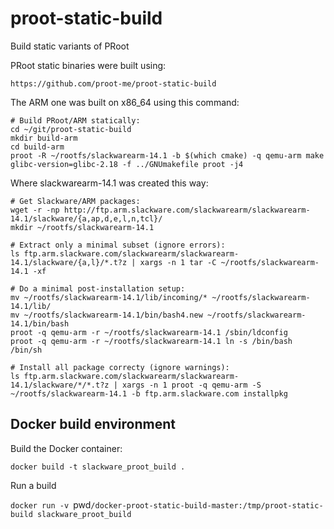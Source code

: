 # proot-static-build
Build static variants of PRoot

PRoot static binaries were built using: 

    https://github.com/proot-me/proot-static-build 

The ARM one was built on x86_64 using this command: 
   
    # Build PRoot/ARM statically: 
    cd ~/git/proot-static-build 
    mkdir build-arm 
    cd build-arm 
    proot -R ~/rootfs/slackwarearm-14.1 -b $(which cmake) -q qemu-arm make glibc-version=glibc-2.18 -f ../GNUmakefile proot -j4 

Where slackwarearm-14.1 was created this way:

    # Get Slackware/ARM packages: 
    wget -r -np http://ftp.arm.slackware.com/slackwarearm/slackwarearm-14.1/slackware/{a,ap,d,e,l,n,tcl}/ 
    mkdir ~/rootfs/slackwarearm-14.1 
    
    # Extract only a minimal subset (ignore errors): 
    ls ftp.arm.slackware.com/slackwarearm/slackwarearm-14.1/slackware/{a,l}/*.t?z | xargs -n 1 tar -C ~/rootfs/slackwarearm-14.1 -xf 

    # Do a minimal post-installation setup: 
    mv ~/rootfs/slackwarearm-14.1/lib/incoming/* ~/rootfs/slackwarearm-14.1/lib/ 
    mv ~/rootfs/slackwarearm-14.1/bin/bash4.new ~/rootfs/slackwarearm-14.1/bin/bash 
    proot -q qemu-arm -r ~/rootfs/slackwarearm-14.1 /sbin/ldconfig 
    proot -q qemu-arm -r ~/rootfs/slackwarearm-14.1 ln -s /bin/bash /bin/sh 

    # Install all package correcty (ignore warnings): 
    ls ftp.arm.slackware.com/slackwarearm/slackwarearm-14.1/slackware/*/*.t?z | xargs -n 1 proot -q qemu-arm -S ~/rootfs/slackwarearm-14.1 -b ftp.arm.slackware.com installpkg 
    
## Docker build environment ##

Build the Docker container:

`docker build -t slackware_proot_build .`

Run a build 

`docker run -v `pwd`/docker-proot-static-build-master:/tmp/proot-static-build slackware_proot_build`
